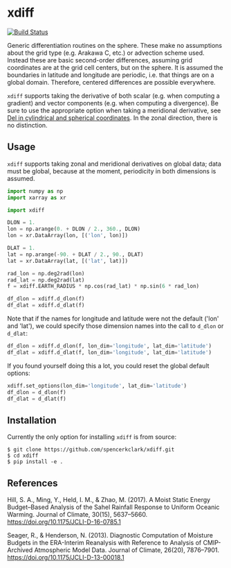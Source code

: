 xdiff
=====

[![Build Status](https://travis-ci.org/spencerkclark/xdiff.svg?branch=master)](https://travis-ci.org/spencerkclark/xdiff)

Generic differentiation routines on the sphere.  These make no assumptions
about the grid type (e.g. Arakawa C, etc.) or advection scheme used.  Instead
these are basic second-order differences, assuming grid coordinates are at
the grid cell centers, but on the sphere.  It is assumed the boundaries in
latitude and longitude are periodic, i.e. that things are on a global domain.
Therefore, centered differences are possible everywhere.

`xdiff` supports taking the derivative of both scalar (e.g. when computing a
gradient) and vector components (e.g. when computing a divergence).  Be sure to
use the appropriate option when taking a meridional derivative, see [Del in
cylindrical and spherical
coordinates](https://en.wikipedia.org/wiki/Del_in_cylindrical_and_spherical_coordinates). In
the zonal direction, there is no distinction.

Usage
-----

`xdiff` supports taking zonal and meridional derivatives on global data; data
must be global, because at the moment, periodicity in both dimensions is
assumed.  

```python
import numpy as np
import xarray as xr

import xdiff

DLON = 1.
lon = np.arange(0. + DLON / 2., 360., DLON)
lon = xr.DataArray(lon, [('lon', lon)])

DLAT = 1.
lat = np.arange(-90. + DLAT / 2., 90., DLAT)
lat = xr.DataArray(lat, [('lat', lat)])

rad_lon = np.deg2rad(lon)
rad_lat = np.deg2rad(lat)
f = xdiff.EARTH_RADIUS * np.cos(rad_lat) * np.sin(6 * rad_lon)

df_dlon = xdiff.d_dlon(f)
df_dlat = xdiff.d_dlat(f)
```

Note that if the names for longitude and latitude were not the default ('lon'
and 'lat'), we could specify those dimension names into the call to `d_dlon` or
`d_dlat`: 
```python
df_dlon = xdiff.d_dlon(f, lon_dim='longitude', lat_dim='latitude')
df_dlat = xdiff.d_dlat(f, lon_dim='longitude', lat_dim='latitude')
```

If you found yourself doing this a lot, you could reset the global default
options:
```python
xdiff.set_options(lon_dim='longitude', lat_dim='latitude')
df_dlon = d_dlon(f)
df_dlat = d_dlat(f)
```

Installation
------------

Currently the only option for installing `xdiff` is from source:
```
$ git clone https://github.com/spencerkclark/xdiff.git
$ cd xdiff
$ pip install -e .
```

References
----------

Hill, S. A., Ming, Y., Held, I. M., & Zhao, M. (2017). A Moist Static Energy
Budget–Based Analysis of the Sahel Rainfall Response to Uniform Oceanic
Warming. Journal of Climate, 30(15),
5637–5660. https://doi.org/10.1175/JCLI-D-16-0785.1

Seager, R., & Henderson, N. (2013). Diagnostic Computation of Moisture Budgets
in the ERA-Interim Reanalysis with Reference to Analysis of CMIP-Archived
Atmospheric Model Data. Journal of Climate, 26(20),
7876–7901. https://doi.org/10.1175/JCLI-D-13-00018.1
